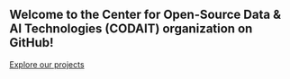 
## Welcome to the Center for Open-Source Data & AI Technologies (CODAIT) organization on GitHub!

[Explore our projects](http://codait.org)
